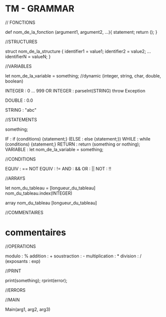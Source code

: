 # TM - GRAMMAR

// FONCTIONS

def nom_de_la_fonction (argument1, argument2, ...){
    statement;
    return ();
}

//STRUCTURES

struct nom_de_la_structure {
    identifier1 = value1;
    identifier2 = value2;
    ...
    identifierN = valueN;
}

//VARIABLES

let nom_de_la_variable = something; //dynamic (integer, string, char, double, boolean)

INTEGER : 0 ... 999
    OR INTEGER : parseInt(STRING) throw Exception

DOUBLE : 0.0

STRING : "abc"

//STATEMENTS

something;

IF : if (conditions) {statement;}
(ELSE : else {statement;})
WHILE : while (conditions) {statement;}
RETURN : return (something or nothing);
VARIABLE : let nom_de_la_variable = something;

//CONDITIONS

EQUIV : ==
NOT EQUIV : !=
AND : &&
OR : ||
NOT : !!

//ARRAYS

let nom_du_tableau = [longueur_du_tableau]
nom_du_tableau.index(INTEGER)

array nom_du_tableau [longueur_du_tableau]

//COMMENTAIRES

# commentaires #

//OPERATIONS

modulo : %
addition : +
soustraction : -
multiplication : *
division : /
(exposants : exp)

//PRINT

print(something);
rprint(error);

//ERRORS


//MAIN

Main(arg1, arg2, arg3)
